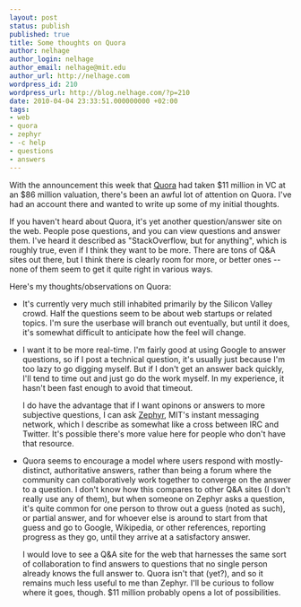 ```yaml
---
layout: post
status: publish
published: true
title: Some thoughts on Quora
author: nelhage
author_login: nelhage
author_email: nelhage@mit.edu
author_url: http://nelhage.com
wordpress_id: 210
wordpress_url: http://blog.nelhage.com/?p=210
date: 2010-04-04 23:33:51.000000000 +02:00
tags:
- web
- quora
- zephyr
- -c help
- questions
- answers
---
```

With the announcement this week that <a
href="http://quora.com">Quora</a> had taken $11 million in VC at an
$86 million valuation, there's been an awful lot of attention on
Quora. I've had an account there and wanted to write up some of my
initial thoughts.

If you haven't heard about Quora, it's yet another question/answer
site on the web. People pose questions, and you can view questions and
answer them. I've heard it described as "StackOverflow, but for
anything", which is roughly true, even if I think they want to be
more. There are tons of Q&A sites out there, but I think there is
clearly room for more, or better ones -- none of them seem to get it
quite right in various ways.

Here's my thoughts/observations on Quora:

<ul>

<li><p>It's currently very much still inhabited primarily by the
Silicon Valley crowd. Half the questions seem to be about web startups
or related topics. I'm sure the userbase will branch out eventually,
but until it does, it's somewhat difficult to anticipate how the feel
will change.</p></li>

<li><p>I want it to be more real-time. I'm fairly good at using Google
to answer questions, so if I post a technical question, it's usually
just because I'm too lazy to go digging myself. But if I don't get an
answer back quickly, I'll tend to time out and just go do the work
myself. In my experience, it hasn't been fast enough to avoid that
timeout.  </p>

<p> I do have the advantage that if I want opinons or answers to more
subjective questions, I can ask <a
href="http://en.wikipedia.org/wiki/Zephyr_(protocol)">Zephyr</a>,
MIT's instant messaging network, which I describe as somewhat like a
cross between IRC and Twitter. It's possible there's more value here
for people who don't have that resource.</p>
</li>

<li>

<p> Quora seems to encourage a model where users respond with
mostly-distinct, authoritative answers, rather than being a forum
where the community can collaboratively work together to converge on
the answer to a question. I don't know how this compares to other Q&A
sites (I don't really use any of them), but when someone on Zephyr
asks a question, it's quite common for one person to throw out a guess
(noted as such), or partial answer, and for whoever else is around to
start from that guess and go to Google, Wikipedia, or other
references, reporting progress as they go, until they arrive at a
satisfactory answer.  </p>

<p> I would love to see a Q&A site for the web that harnesses the same
sort of collaboration to find answers to questions that no single
person already knows the full answer to.  Quora isn't that (yet?), and
so it remains much less useful to me than Zephyr. I'll be curious to
follow where it goes, though. $11 million probably opens a lot of
possibilities.</p>

</li>
</ul>
